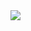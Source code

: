 <div>
  <a href="https://github.com/toghrul-nasirli/">
    <img align="center" src="https://github-readme-stats.vercel.app/api?username=toghrul-nasirli&theme=midnight-purple&show_icons=true&count_private=true&hide_border=true&title_color=fff&icon_color=fff&text_color=9f9f9f&bg_color=151515" />
  </a>
</div>
